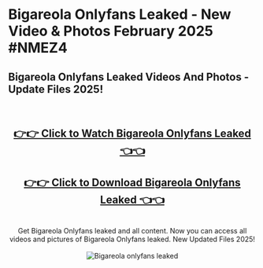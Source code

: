 # Bigareola Onlyfans Leaked - New Video & Photos February 2025 #NMEZ4

<h2>Bigareola Onlyfans Leaked Videos And Photos - Update Files 2025!</h2>
<br>
<div align="center">
<h2><a href="https://links2leaks.com?utm_source=bigareola&utm_medium=git102" rel="nofollow">👉👉 Click to Watch Bigareola Onlyfans Leaked 👈👈</a></h2>
<h2><a href="https://links2leaks.com?utm_source=bigareola&utm_medium=git102" rel="nofollow">👉👉 Click to Download Bigareola Onlyfans Leaked 👈👈</a></h2>
<br>
Get Bigareola Onlyfans leaked and all content. Now you can access all videos and pictures of Bigareola Onlyfans leaked. New Updated Files 2025!
<br>
<br>
<a href="https://links2leaks.com?utm_source=bigareola&utm_medium=git102" rel="nofollow" data-target="animated-image.originalLink"><img src="https://i.ibb.co/Gkj2r4b/banner.png" alt="Bigareola onlyfans leaked" style="max-width: 100%; display: inline-block;" data-target="animated-image.originalImage"></a>
</div>
<br>
